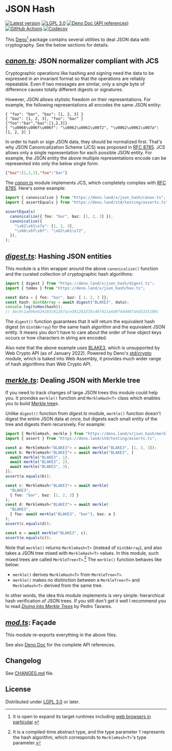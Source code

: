 <!-- deno-fmt-ignore-file -->

JSON Hash
=========

[![Latest version][Tag badge]][Deno module]
[![LGPL 3.0][License badge]](./LICENSE)
[![Deno Doc (API references)][Deno Doc badge]][Deno Doc]
[![GitHub Actions][GitHub Actions status badge]][GitHub Actions]
[![Codecov][Codecov badge]][Codecov]

This [Deno][][^1] package contains several utilities to deal JSON data with
cryptography.  See the below sections for details.

[^1]: It is open to expand its target runtimes including [web browsers in
      particular][1].

[Tag badge]: https://img.shields.io/github/v/tag/dahlia/json-hash
[Deno module]: https://deno.land/x/json_hash
[License badge]: https://img.shields.io/github/license/dahlia/json-hash
[Deno Doc]: https://doc.deno.land/https://deno.land/x/json_hash/mod.ts
[Deno Doc badge]: https://img.shields.io/badge/api-deno%20doc-blue
[GitHub Actions]: https://github.com/dahlia/json-hash/actions/workflows/test.yaml
[GitHub Actions status badge]: https://github.com/dahlia/json-hash/actions/workflows/test.yaml/badge.svg
[Codecov badge]: https://codecov.io/gh/dahlia/json-hash/branch/main/graph/badge.svg?token=rCNDUvONJv
[Codecov]: https://codecov.io/gh/dahlia/json-hash
[Deno]: https://deno.land/
[1]: https://github.com/dahlia/json-hash/issues/2


[*canon.ts*][canon.ts]: JSON normalizer compliant with JCS
----------------------------------------------------------

Cryptographic operations like hashing and signing need the data to be
expressed in an invariant format so that the operations are reliably
repeatable.  Even if two messages are similar, only a single byte of difference
causes totally different digests or signatures.

However, JSON allows stylistic freedom on their representations.
For example, the following representations all encodes the same JSON entity:

~~~ jsonl
{ "foo": "bar", "baz": [1, 2, 3] }
{ "baz": [1, 2, 3], "foo": "bar" }
{"foo":"bar","baz":[1,2,3]}
{ "\u0066\u006f\u006f": "\u0062\u0061\u0072", "\u0062\u0061\u007a": [1, 2, 3] }
~~~~

In order to hash or sign JSON data, they should be normalized first.
That's why JSON Canonicalization Scheme (JCS) was proposed in [RFC 8785].
JCS allows only a single representation for each possible JSON entity.
For example, the JSON entity the above multiple representations encode can
be represented into only the below single form:

~~~ json
{"baz":[1,2,3],"foo":"bar"}
~~~

The [*canon.ts*][canon.ts] module implements JCS, which completely complies
with [RFC 8785].  Here's some example:

~~~ typescript
import { canonicalize } from "https://deno.land/x/json_hash/canon.ts";
import { assertEquals } from "https://deno.land/std/testing/asserts.ts";

assertEquals(
  canonicalize({ foo: "bar", baz: [1, 2, 3] }),
  canonicalize({
    "\x62\x61\x7a": [1, 2, 3],
    "\x66\x6f\x6f": "\x62\x61\x72",
  }),
);
~~~

[canon.ts]: https://doc.deno.land/https://deno.land/x/json_hash/canon.ts
[RFC 8785]: https://tools.ietf.org/html/rfc8785


[*digest.ts*][digest.ts]: Hashing JSON entities
-----------------------------------------------

This module is a thin wrapper around the above `canonicalize()` function and
the curated collection of cryptographic hash algorithms:

~~~~ typescript
import { digest } from "https://deno.land/x/json_hash/digest.ts";
import { toHex } from "https://deno.land/x/json_hash/hex.ts";

const data = { foo: "bar", baz: [ 1, 2, 3 ]};
const hash: Uint8Array = await digest("BLAKE3", data);
console.log(toHex(hash));
// dec9c1a89be824103c812b7ace381263335cd6f421a4d0f4dd407a4d3335189c
~~~~

The `digest()` function guarantees that it will return the equivalent hash
digest (in `Uint8Array`) for the same hash algorithm and the equivalent JSON
entity.  It means you don't have to care about the order of how object keys
occurs or how characters in string are encoded.

Also note that the above example uses [BLAKE3], which is unsupported by
Web Crypto API (as of January 2022).  Powered by Deno's [std/crypto] module,
which is baked into Web Assembly, it provides much wider range of hash
algorithms than Web Crypto API.

[digest.ts]: https://doc.deno.land/https://deno.land/x/json_hash/digest.ts
[BLAKE3]: https://github.com/BLAKE3-team/BLAKE3
[std/crypto]: https://deno.land/std@0.120.0/crypto#supported-algorithms


[*merkle.ts*][merkle.ts]: Dealing JSON with Merkle tree
-------------------------------------------------------

If you need to track changes of large JSON trees this module could help you.
It provides `merkle()` function and `MerkleHash<T>` class which enables you to
build [Merkle tree]s.

Unlike `digest()` function from *digest.ts* module, `merkle()` function doesn't
digest the entire JSON data at once, but digests each small entity of the tree
and digests them recursively.  For example:

~~~ typescript
import { MerkleHash, merkle } from "https://deno.land/x/json_hash/merkle.ts";
import { assert } from "https://deno.land/std/testing/asserts.ts";

const a: MerkleHash<"BLAKE3"> = await merkle("BLAKE3", [1, 2, 3]);
const b: MerkleHash<"BLAKE3"> = await merkle("BLAKE3", [
  await merkle("BLAKE3", 1),
  await merkle("BLAKE3", 2),
  await merkle("BLAKE3", 3),
]);
assert(a.equals(b));

const c: MerkleHash<"BLAKE3"> = await merkle(
  "BLAKE3",
  { foo: "bar", baz: [1, 2, 3] }
);
const d: MerkleHash<"BLAKE3"> = await merkle(
  "BLAKE3",
  { foo: await merkle("BLAKE3", "bar"), baz: a }
);
assert(c.equals(d));

const e = await merkle("BLAKE3", c);
assert(e.equals(c));
~~~

Note that `merkle()` returns `MerkleHash<T>` (instead of `Uint8Array`),
and also takes a JSON tree mixed with `MerkleHash<T>` values.  In this module,
such mixed trees are called `MerkleTree<T>`.[^2]  The `merkle()` function
behaves like below:

 -  `merkle()` derives `MerkleHash<T>` from `MerkleTree<T>`.
 -  `merkle()` makes no distinction between a `MerkleTree<T>` and
    `MerkleHash<T>` derived from the same tree.

In other words, the idea this module implements is very simple: hierarchical
hash verification of JSON trees.  If you still don't get it well I recommend
you to read *[Diving into Merkle Trees]* by Pedro Tavares.

[^2]: It is a compiled-time abstract type, and the type parameter `T` represents
      the hash algorithm, which corresponds to `MerkleHash<T>`'s type parameter.

[merkle.ts]: https://doc.deno.land/https://deno.land/x/json_hash/digest.ts
[Merkle tree]: https://en.wikipedia.org/wiki/Merkle_tree
[Diving into Merkle Trees]: https://ordep.dev/posts/diving-into-merkle-trees


[*mod.ts*][Deno doc]: Façade
----------------------------

This module re-exports everything in the above files.

See also [Deno Doc] for the complete API references.


Changelog
---------

See [CHANGES.md](CHANGES.md) file.


License
-------

Distributed under [LGPL 3.0] or later.

[LGPL 3.0]: https://www.gnu.org/licenses/lgpl-3.0.html

